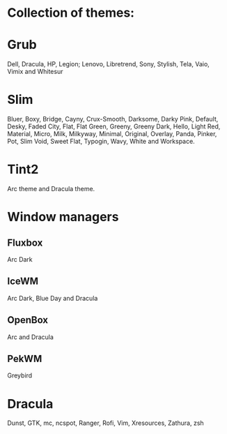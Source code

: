 Collection of themes:
====================

# Grub

Dell, Dracula, HP, Legion; Lenovo, Libretrend, Sony, Stylish, Tela, Vaio, Vimix and Whitesur

# Slim

Bluer, Boxy, Bridge, Cayny, Crux-Smooth, Darksome, Darky Pink, Default, Desky, Faded City, Flat, Flat Green, Greeny, Greeny Dark, Hello, Light Red, Material, Micro, Milk, Milkyway, Minimal, Original, Overlay, Panda, Pinker, Pot, Slim Void, Sweet Flat, Typogin, Wavy, White and Workspace.

# Tint2

Arc theme and Dracula theme.

# Window managers

## Fluxbox

Arc Dark

## IceWM

Arc Dark, Blue Day and Dracula

## OpenBox

Arc and Dracula

## PekWM

Greybird

# Dracula

Dunst, GTK, mc, ncspot, Ranger, Rofi, Vim, Xresources, Zathura, zsh

